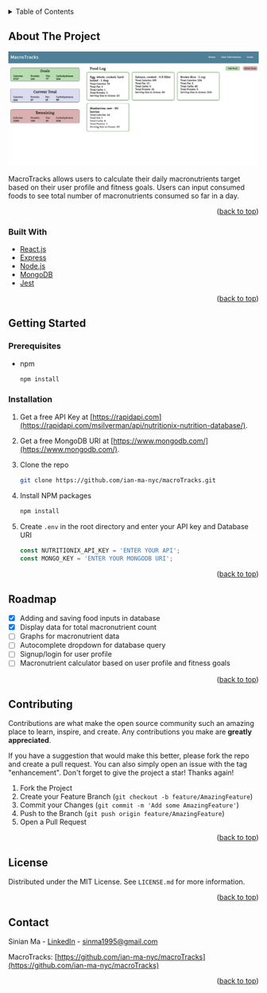 <a name="readme-top"></a>

<!-- TABLE OF CONTENTS -->
<details>
  <summary>Table of Contents</summary>
  <ol>
    <li>
      <a href="#about-the-project">About The Project</a>
      <ul>
        <li><a href="#built-with">Built With</a></li>
      </ul>
    </li>
    <li>
      <a href="#getting-started">Getting Started</a>
      <ul>
        <li><a href="#prerequisites">Prerequisites</a></li>
        <li><a href="#installation">Installation</a></li>
      </ul>
    </li>
    <li><a href="#usage">Usage</a></li>
    <li><a href="#roadmap">Roadmap</a></li>
    <li><a href="#contributing">Contributing</a></li>
    <li><a href="#license">License</a></li>
    <li><a href="#contact">Contact</a></li>
  </ol>
</details>

<!-- ABOUT THE PROJECT -->

## About The Project

<img src="./public/homepage-ss.png"></img>

MacroTracks allows users to calculate their daily macronutrients target based on their user profile and fitness goals. Users can input consumed foods to see total number of macronutrients consumed so far in a day.

<p align="right">(<a href="#readme-top">back to top</a>)</p>

### Built With

<ul>
 <li> <a href="https://reactjs.org/">React.js</a></li>
 <li> <a href="https://expressjs.com/">Express</a></li>
 <li> <a href="https://nodejs.org/en/">Node.js</a></li>
 <li> <a href="https://www.mongodb.com/">MongoDB</a></li>
 <li> <a href="https://jestjs.io/">Jest</a></li>

</ul>

<p align="right">(<a href="#readme-top">back to top</a>)</p>

<!-- GETTING STARTED -->

## Getting Started

### Prerequisites

- npm
  ```sh
  npm install
  ```

### Installation

1. Get a free API Key at [https://rapidapi.com](https://rapidapi.com/msilverman/api/nutritionix-nutrition-database/).
2. Get a free MongoDB URI at [https://www.mongodb.com/](https://www.mongodb.com/).
3. Clone the repo
   ```sh
   git clone https://github.com/ian-ma-nyc/macroTracks.git
   ```
4. Install NPM packages
   ```sh
   npm install
   ```
5. Create `.env` in the root directory and enter your API key and Database URI

   ```js
   const NUTRITIONIX_API_KEY = 'ENTER YOUR API';
   const MONGO_KEY = 'ENTER YOUR MONGODB URI';
   ```

<p align="right">(<a href="#readme-top">back to top</a>)</p>

<!-- ROADMAP -->

## Roadmap

- [x] Adding and saving food inputs in database
- [x] Display data for total macronutrient count
- [ ] Graphs for macronutrient data
- [ ] Autocomplete dropdown for database query
- [ ] Signup/login for user profile
- [ ] Macronutrient calculator based on user profile and fitness goals

<!-- See the [open issues](https://github.com/othneildrew/Best-README-Template/issues) for a full list of proposed features (and known issues). -->

<p align="right">(<a href="#readme-top">back to top</a>)</p>

<!-- CONTRIBUTING -->

## Contributing

Contributions are what make the open source community such an amazing place to learn, inspire, and create. Any contributions you make are **greatly appreciated**.

If you have a suggestion that would make this better, please fork the repo and create a pull request. You can also simply open an issue with the tag "enhancement".
Don't forget to give the project a star! Thanks again!

1. Fork the Project
2. Create your Feature Branch (`git checkout -b feature/AmazingFeature`)
3. Commit your Changes (`git commit -m 'Add some AmazingFeature'`)
4. Push to the Branch (`git push origin feature/AmazingFeature`)
5. Open a Pull Request

<p align="right">(<a href="#readme-top">back to top</a>)</p>

<!-- LICENSE -->

## License

Distributed under the MIT License. See `LICENSE.md` for more information.

<p align="right">(<a href="#readme-top">back to top</a>)</p>

<!-- CONTACT -->

## Contact

Sinian Ma - [LinkedIn](https://www.linkedin.com/in/sinian-ma/) - sinma1995@gmail.com

MacroTracks: [https://github.com/ian-ma-nyc/macroTracks](https://github.com/ian-ma-nyc/macroTracks)

<p align="right">(<a href="#readme-top">back to top</a>)</p>
